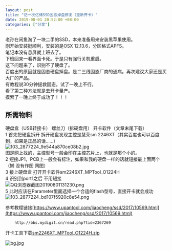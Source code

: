 ```yaml
---
layout: post
title: "记一次亿储SSD固态掉盘修复（重新开卡）"
date: 2019-08-01 20:52:00 +08:00
categories: ["分享"]
---
```


老孙在闲鱼淘了一块二手的SSD，本来准备用来安装黑苹果使用。  
刚开始安装挺顺利，安装的是OSX 12.13.6，分区格式APFS。  
笔记本没有息屏就上班去了。  
下班回来一看界面卡死。于是只有强行关机重启。  
这下问题来了，识别不了硬盘了。  
百度出的原因就是固态硬盘掉盘。是二三线固态厂商的通病。再次建议大家还是买大厂的产品。  
有教程说30分钟拯救固态。试了一晚上不行。  
看了第二种方法就是去开卡量产。  
摸索了一晚上终于成功了！！！

## 所需物料

硬盘盒（USB转接卡） 螺丝刀（拆硬盘用） 开卡软件（文章末尾下载）  
1 首先把硬盘拆开 拆开硬盘发现主控是慧荣sm 2246XT（其实百度也可以百度到，如果是正品的话……）  
![103_2877224_9e544a870ce08b2.jpg](https://xy07-1251893119.costj.myqcloud.com/2019/08/01/868332940.jpg "103_2877224_9e544a870ce08b2.jpg")  
图是网上找的，主控型号一般会印在主控芯片上，也就是那个小的。  
2 短接JP1，PCB上一般会有标注，如果和我的硬盘一样的话就短接最上面两个（懒 没有作图 网图）  
3 接上硬盘盒 打开开卡软件sm2246XT\_MPTool\_O1224H  
4 识别到port1之后 不用短接  
![QQ浏览器截图20190801131230.png](https://xy07-1251893119.costj.myqcloud.com/2019/08/01/3281558957.png "QQ浏览器截图20190801131230.png")  
5 此时应该在Parameter里面选择一个合适的flash型号，直接开卡就会成功  
![103_2877224_bd107f5920c8e54.png](https://xy07-1251893119.costj.myqcloud.com/2019/08/01/252432522.png "103_2877224_bd107f5920c8e54.png")

参考教程链接[https://www.upantool.com/jiaocheng/ssd/2017/10569.html](https://www.upantool.com/jiaocheng/ssd/2017/10569.html)

```
    http://bbs.mydigit.cn/read.php?tid=2367269
```

开卡工具下载[sm2246XT\_MPTool\_O1224H.zip](https://xy07-1251893119.costj.myqcloud.com/2019/08/01/2111427864.zip)

![bg.jpg](https://xy07-1251893119.costj.myqcloud.com/2020/12/21/3940912839.jpg "bg.jpg")